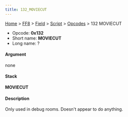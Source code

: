 ```yaml
---
title: 132_MOVIECUT
---
```


[Home](../../../../index.md) > [FF8](../../../../FF8.md) > [Field](../../../Field.md) > [Script](../../Script.md) > [Opcodes](../Opcodes.md) > 132 MOVIECUT

-   Opcode: **0x132**
-   Short name: **MOVIECUT**
-   Long name: ?

#### Argument

none

#### Stack

  
**MOVIECUT**

#### Description

Only used in debug rooms. Doesn't appear to do anything.
